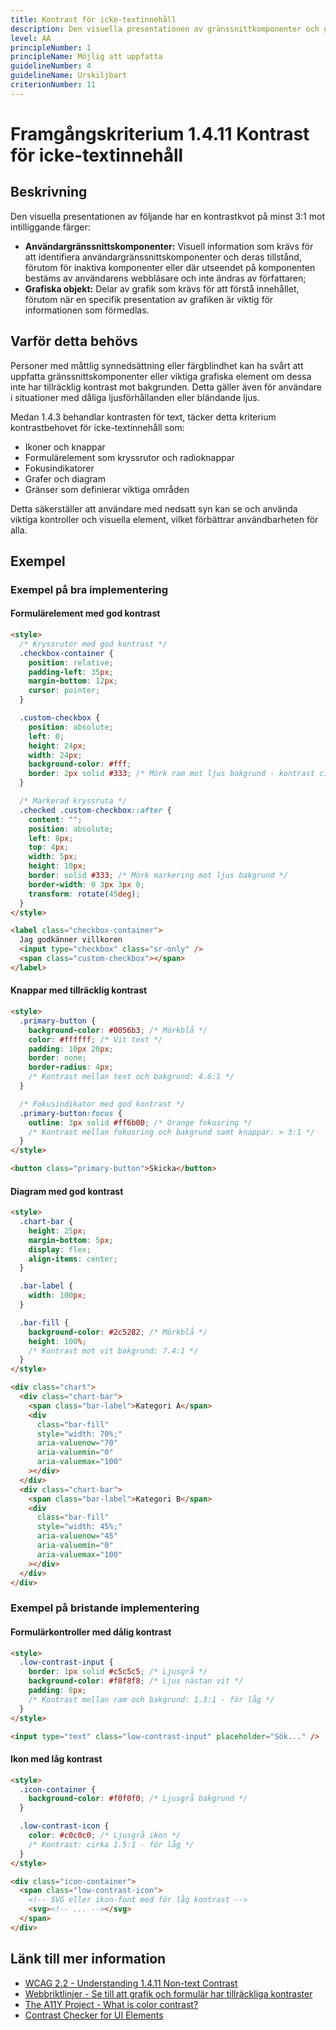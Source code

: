 ```yaml
---
title: Kontrast för icke-textinnehåll
description: Den visuella presentationen av gränssnittkomponenter och grafiska objekt har en kontrastkvot på minst 3:1 mot intilliggande färger.
level: AA
principleNumber: 1
principleName: Möjlig att uppfatta
guidelineNumber: 4
guidelineName: Urskiljbart
criterionNumber: 11
---
```


# Framgångskriterium 1.4.11 Kontrast för icke-textinnehåll

## Beskrivning

Den visuella presentationen av följande har en kontrastkvot på minst 3:1 mot intilliggande färger:

- **Användargränssnittskomponenter:** Visuell information som krävs för att identifiera användargränssnittskomponenter och deras tillstånd, förutom för inaktiva komponenter eller där utseendet på komponenten bestäms av användarens webbläsare och inte ändras av författaren;
- **Grafiska objekt:** Delar av grafik som krävs för att förstå innehållet, förutom när en specifik presentation av grafiken är viktig för informationen som förmedlas.

## Varför detta behövs

Personer med måttlig synnedsättning eller färgblindhet kan ha svårt att uppfatta gränssnittskomponenter eller viktiga grafiska element om dessa inte har tillräcklig kontrast mot bakgrunden. Detta gäller även för användare i situationer med dåliga ljusförhållanden eller bländande ljus.

Medan 1.4.3 behandlar kontrasten för text, täcker detta kriterium kontrastbehovet för icke-textinnehåll som:

- Ikoner och knappar
- Formulärelement som kryssrutor och radioknappar
- Fokusindikatorer
- Grafer och diagram
- Gränser som definierar viktiga områden

Detta säkerställer att användare med nedsatt syn kan se och använda viktiga kontroller och visuella element, vilket förbättrar användbarheten för alla.

## Exempel

### Exempel på bra implementering

#### Formulärelement med god kontrast

```html
<style>
  /* Kryssrutor med god kontrast */
  .checkbox-container {
    position: relative;
    padding-left: 35px;
    margin-bottom: 12px;
    cursor: pointer;
  }

  .custom-checkbox {
    position: absolute;
    left: 0;
    height: 24px;
    width: 24px;
    background-color: #fff;
    border: 2px solid #333; /* Mörk ram mot ljus bakgrund - kontrast cirka 9.5:1 */
  }

  /* Markerad kryssruta */
  .checked .custom-checkbox::after {
    content: "";
    position: absolute;
    left: 8px;
    top: 4px;
    width: 5px;
    height: 10px;
    border: solid #333; /* Mörk markering mot ljus bakgrund */
    border-width: 0 3px 3px 0;
    transform: rotate(45deg);
  }
</style>

<label class="checkbox-container">
  Jag godkänner villkoren
  <input type="checkbox" class="sr-only" />
  <span class="custom-checkbox"></span>
</label>
```

#### Knappar med tillräcklig kontrast

```html
<style>
  .primary-button {
    background-color: #0056b3; /* Mörkblå */
    color: #ffffff; /* Vit text */
    padding: 10px 20px;
    border: none;
    border-radius: 4px;
    /* Kontrast mellan text och bakgrund: 4.6:1 */
  }

  /* Fokusindikator med god kontrast */
  .primary-button:focus {
    outline: 3px solid #ff6b00; /* Orange fokusring */
    /* Kontrast mellan fokusring och bakgrund samt knappar: > 3:1 */
  }
</style>

<button class="primary-button">Skicka</button>
```

#### Diagram med god kontrast

```html
<style>
  .chart-bar {
    height: 25px;
    margin-bottom: 5px;
    display: flex;
    align-items: center;
  }

  .bar-label {
    width: 100px;
  }

  .bar-fill {
    background-color: #2c5282; /* Mörkblå */
    height: 100%;
    /* Kontrast mot vit bakgrund: 7.4:1 */
  }
</style>

<div class="chart">
  <div class="chart-bar">
    <span class="bar-label">Kategori A</span>
    <div
      class="bar-fill"
      style="width: 70%;"
      aria-valuenow="70"
      aria-valuemin="0"
      aria-valuemax="100"
    ></div>
  </div>
  <div class="chart-bar">
    <span class="bar-label">Kategori B</span>
    <div
      class="bar-fill"
      style="width: 45%;"
      aria-valuenow="45"
      aria-valuemin="0"
      aria-valuemax="100"
    ></div>
  </div>
</div>
```

### Exempel på bristande implementering

#### Formulärkontroller med dålig kontrast

```html
<style>
  .low-contrast-input {
    border: 1px solid #c5c5c5; /* Ljusgrå */
    background-color: #f8f8f8; /* Ljus nästan vit */
    padding: 8px;
    /* Kontrast mellan ram och bakgrund: 1.3:1 - för låg */
  }
</style>

<input type="text" class="low-contrast-input" placeholder="Sök..." />
```

#### Ikon med låg kontrast

```html
<style>
  .icon-container {
    background-color: #f0f0f0; /* Ljusgrå bakgrund */
  }

  .low-contrast-icon {
    color: #c0c0c0; /* Ljusgrå ikon */
    /* Kontrast: cirka 1.5:1 - för låg */
  }
</style>

<div class="icon-container">
  <span class="low-contrast-icon">
    <!-- SVG eller ikon-font med för låg kontrast -->
    <svg><!-- ... --></svg>
  </span>
</div>
```

## Länk till mer information

- [WCAG 2.2 - Understanding 1.4.11 Non-text Contrast](https://www.w3.org/WAI/WCAG22/Understanding/non-text-contrast.html)
- [Webbriktlinjer - Se till att grafik och formulär har tillräckliga kontraster](https://www.digg.se/kunskap-och-stod/digital-tillganglighet/webbriktlinjer-for-tillganglighet/riktlinjer/se-till-att-text-och-bakgrund-har-tillracklig-kontrast)
- [The A11Y Project - What is color contrast?](https://www.a11yproject.com/posts/what-is-color-contrast/)
- [Contrast Checker for UI Elements](https://www.brandwood.com/a11y/)
